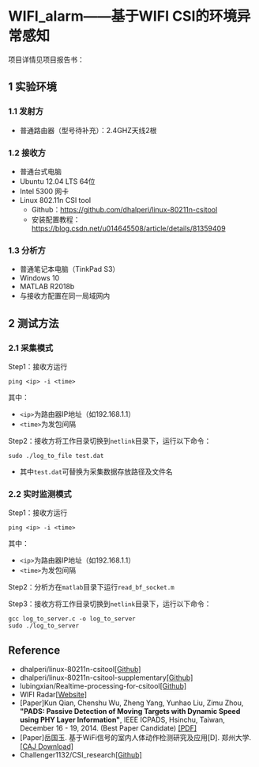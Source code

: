 # WIFI_alarm——基于WIFI CSI的环境异常感知

项目详情见项目报告书：

## 1 实验环境

### 1.1 发射方

- 普通路由器（型号待补充）：2.4GHZ天线2根

### 1.2 接收方

- 普通台式电脑
- Ubuntu 12.04 LTS 64位
- Intel 5300 网卡
- Linux 802.11n CSI tool
  - Github：https://github.com/dhalperi/linux-80211n-csitool
  - 安装配置教程：https://blog.csdn.net/u014645508/article/details/81359409

### 1.3 分析方

- 普通笔记本电脑（TinkPad S3）
- Windows 10
- MATLAB R2018b
- 与接收方配置在同一局域网内

## 2 测试方法

### 2.1 采集模式

Step1：接收方运行

```shell
ping <ip> -i <time>
```

其中：

- `<ip>`为路由器IP地址（如192.168.1.1）
- `<time>`为发包间隔

Step2：接收方将工作目录切换到`netlink`目录下，运行以下命令：

```shell
sudo ./log_to_file test.dat
```

- 其中`test.dat`可替换为采集数据存放路径及文件名

### 2.2 实时监测模式

Step1：接收方运行

```shell
ping <ip> -i <time>
```

其中：

- `<ip>`为路由器IP地址（如192.168.1.1）
- `<time>`为发包间隔

Step2：分析方在`matlab`目录下运行`read_bf_socket.m`

Step3：接收方将工作目录切换到`netlink`目录下，运行以下命令：

```shell
gcc log_to_server.c -o log_to_server
sudo ./log_to_server
```

## Reference

- dhalperi/linux-80211n-csitool[[Github]](https://github.com/dhalperi/linux-80211n-csitool)
- dhalperi/linux-80211n-csitool-supplementary[[Github]](https://github.com/dhalperi/linux-80211n-csitool-supplementary)
- lubingxian/Realtime-processing-for-csitool[[Github]](https://github.com/lubingxian/Realtime-processing-for-csitool)
- WIFI Radar[[Website]](http://tns.thss.tsinghua.edu.cn/wifiradar/index_chi.html)
- [Paper]Kun Qian, Chenshu Wu, Zheng Yang, Yunhao Liu, Zimu Zhou, **"PADS: Passive Detection of Moving Targets with Dynamic Speed using PHY Layer Information"**, IEEE ICPADS, Hsinchu, Taiwan, December 16 - 19, 2014. (Best Paper Candidate) [[PDF]](http://tns.thss.tsinghua.edu.cn/~cswu/papers/ICPADS14_PADS_paper.pdf)
- [Paper]岳国玉. 基于WiFi信号的室内人体动作检测研究及应用[D]. 郑州大学.[[CAJ Download]](http://search.cnki.net/down/default.aspx?filename=1018107902.nh&dbcode=CMFD&year=2018&dflag=cajdown)
- Challenger1132/CSI_research[[Github]](https://github.com/Challenger1132/CSI_research)

